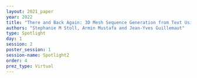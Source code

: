 ```yaml
---
layout: 2021_paper
year: 2022
title: "There and Back Again: 3D Mesh Sequence Generation from Text Using Back-Translation"
authors: "Stephanie M Stoll, Armin Mustafa and Jean-Yves Guillemaut"
type: Spotlight
day: 1
session: 2
poster_session: 1
session-name: Spotlight2
order: 4
prez_type: Virtual
---
```

